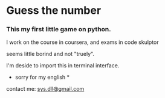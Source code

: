 Guess the number
================
### This my first little game on python.

I work on the course in coursera, and exams in code skulptor 

seems little borind and not "truely".

I'm deside to import this in terminal interface.

* sorry for my english *

contact me: <sys.dll@gmail.com> 
